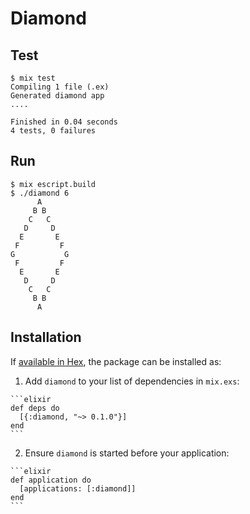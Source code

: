 # Diamond

## Test

```
$ mix test
Compiling 1 file (.ex)
Generated diamond app
....

Finished in 0.04 seconds
4 tests, 0 failures
```

## Run

```
$ mix escript.build
$ ./diamond 6
      A
     B B
    C   C
   D     D
  E       E
 F         F
G           G
 F         F
  E       E
   D     D
    C   C
     B B
      A
```

## Installation

If [available in Hex](https://hex.pm/docs/publish), the package can be installed as:

  1. Add `diamond` to your list of dependencies in `mix.exs`:

    ```elixir
    def deps do
      [{:diamond, "~> 0.1.0"}]
    end
    ```

  2. Ensure `diamond` is started before your application:

    ```elixir
    def application do
      [applications: [:diamond]]
    end
    ```

